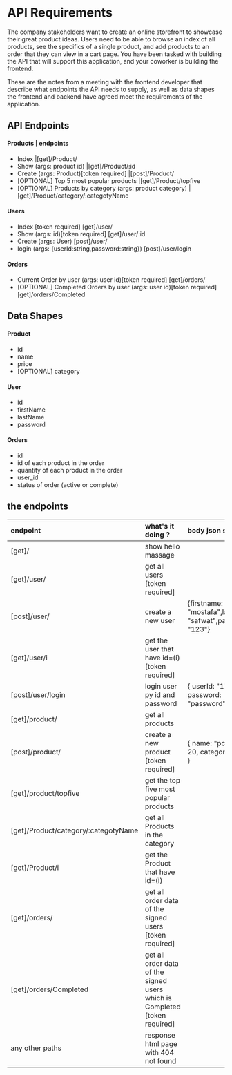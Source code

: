 # API Requirements
The company stakeholders want to create an online storefront to showcase their great product ideas. Users need to be able to browse an index of all products, see the specifics of a single product, and add products to an order that they can view in a cart page. You have been tasked with building the API that will support this application, and your coworker is building the frontend.

These are the notes from a meeting with the frontend developer that describe what endpoints the API needs to supply, as well as data shapes the frontend and backend have agreed meet the requirements of the application. 

## API Endpoints
#### Products                                       | endpoints
- Index                                             |[get]/Product/
- Show (args: product id)                           |[get]/Product/:id
- Create (args: Product)[token required]            |[post]/Product/
- [OPTIONAL] Top 5 most popular products            |[get]/Product/topfive
- [OPTIONAL] Products by category (args: product category) |[get]/Product/category/:categotyName

#### Users
- Index [token required]   [get]/user/
- Show (args: id)[token required]  [get]/user/:id
- Create (args: User)   [post]/user/
- login (args: {userId:string,password:string})   [post]/user/login

#### Orders
- Current Order by user (args: user id)[token required] [get]/orders/
- [OPTIONAL] Completed Orders by user (args: user id)[token required] [get]/orders/Completed

## Data Shapes
#### Product
-  id 
- name
- price
- [OPTIONAL] category

#### User
- id
- firstName
- lastName
- password

#### Orders
- id
- id of each product in the order
- quantity of each product in the order
- user_id
- status of order (active or complete)

## the endpoints

| endpoint                                  | what's it doing ? |body json shape    |
| :----------------- | :-------------------- |:-----|
| [get]/                                         | show hello massage   |   |
| [get]/user/                         | get all users [token required]     ||
| [post]/user/                         | create a new user    | {firstname: "mostafa",lastname: "safwat",password: "123"} |
| [get]/user/i            | get the user that have id=(i) [token required]  ||
| [post]/user/login                         | login user py id and password   |{ userId: "1",   password: "password"}|
| [get]/product/                         | get all products      ||
| [post]/product/     | create a new product [token required]     |{ name: "pc", price: 20, category: "hw" }|
| [get]/product/topfive    | get the top five most popular products    ||
| [get]/Product/category/:categotyName|  get all Products in the category  ||
| [get]/Product/i            | get the Product that have id=(i)   ||
| [get]/orders/ | get all order data of the signed users [token required]   ||
| [get]/orders/Completed | get all order data of the signed users which is Completed [token required]     ||
| any other paths                           | response html page with 404 not found            ||




